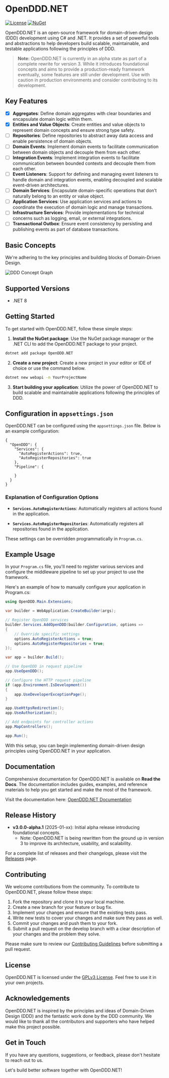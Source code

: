# OpenDDD.NET

[![License](https://img.shields.io/badge/License-GPLv3-blue.svg)](https://www.gnu.org/licenses/gpl-3.0.html)
[![NuGet](https://img.shields.io/nuget/v/OpenDDD.NET.svg)](https://www.nuget.org/packages/OpenDDD.NET/)

OpenDDD.NET is an open-source framework for domain-driven design (DDD) development using C# and .NET. It provides a set of powerful tools and abstractions to help developers build scalable, maintainable, and testable applications following the principles of DDD.

> **Note:** OpenDDD.NET is currently in an alpha state as part of a complete rewrite for version 3. While it introduces foundational concepts and aims to provide a production-ready framework eventually, some features are still under development. Use with caution in production environments and consider contributing to its development.

## Key Features

- [x] **Aggregates**: Define domain aggregates with clear boundaries and encapsulate domain logic within them.
- [x] **Entities and Value Objects**: Create entities and value objects to represent domain concepts and ensure strong type safety.
- [ ] **Repositories**: Define repositories to abstract away data access and enable persistence of domain objects.
- [ ] **Domain Events**: Implement domain events to facilitate communication between domain objects and decouple them from each other.
- [ ] **Integration Events**: Implement integration events to facilitate communication between bounded contexts and decouple them from each other.
- [ ] **Event Listeners**: Support for defining and managing event listeners to handle domain and integration events, enabling decoupled and scalable event-driven architectures.
- [ ] **Domain Services**: Encapsulate domain-specific operations that don’t naturally belong to an entity or value object.
- [ ] **Application Services**: Use application services and actions to coordinate the execution of domain logic and manage transactions.
- [ ] **Infrastructure Services**: Provide implementations for technical concerns such as logging, email, or external integrations.
- [ ] **Transactional Outbox**: Ensure event consistency by persisting and publishing events as part of database transactions.

## Basic Concepts

We're adhering to the key principles and building blocks of Domain-Driven Design.

![DDD Concept Graph](https://github.com/runemalm/OpenDDD.NET/blob/develop/ddd-graph.png)

## Supported Versions

- .NET 8

## Getting Started

To get started with OpenDDD.NET, follow these simple steps:

1. **Install the NuGet package**: Use the NuGet package manager or the .NET CLI to add the OpenDDD.NET package to your project.

```bash
dotnet add package OpenDDD.NET
```

2. **Create a new project**: Create a new project in your editor or IDE of choice or use the command below.

```bash
dotnet new webapi -n YourProjectName
```

3. **Start building your application**: Utilize the power of OpenDDD.NET to build scalable and maintainable applications following the principles of DDD.

## Configuration in `appsettings.json`

OpenDDD.NET can be configured using the `appsettings.json` file. Below is an example configuration:

```
{
  "OpenDDD": {
    "Services": {
      "AutoRegisterActions": true,
      "AutoRegisterRepositories": true
    },
    "Pipeline": {
      
    }
  }
}
```

### Explanation of Configuration Options

-   **`Services.AutoRegisterActions`**: Automatically registers all actions found in the application.
    
-   **`Services.AutoRegisterRepositories`**: Automatically registers all repositories found in the application.
    

These settings can be overridden programmatically in `Program.cs`.

## Example Usage

In your `Program.cs` file, you'll need to register various services and configure the middleware pipeline to set up your project to use the framework.

Here's an example of how to manually configure your application in Program.cs:

```csharp
using OpenDDD.Main.Extensions;

var builder = WebApplication.CreateBuilder(args);

// Register OpenDDD services
builder.Services.AddOpenDDD(builder.Configuration, options =>
{
    // Override specific settings
    options.AutoRegisterActions = true;
    options.AutoRegisterRepositories = true;
});

var app = builder.Build();

// Use OpenDDD in request pipeline
app.UseOpenDDD();

// Configure the HTTP request pipeline
if (app.Environment.IsDevelopment())
{
    app.UseDeveloperExceptionPage();
}

app.UseHttpsRedirection();
app.UseAuthorization();

// Add endpoints for controller actions
app.MapControllers();

app.Run();
```

With this setup, you can begin implementing domain-driven design principles using OpenDDD.NET in your application.

## Documentation

Comprehensive documentation for OpenDDD.NET is available on **Read the Docs**. The documentation includes guides, examples, and reference materials to help you get started and make the most of the framework.

Visit the documentation here: [OpenDDD.NET Documentation](https://opendddnet.readthedocs.io/)

## Release History

- **v3.0.0-alpha.1** (2025-01-xx): Initial alpha release introducing foundational concepts.
    - Note: OpenDDD.NET is being rewritten from the ground up in version 3 to improve its architecture, usability, and scalability.

For a complete list of releases and their changelogs, please visit the [Releases](https://github.com/runemalm/OpenDDD.NET/releases) page.

## Contributing

We welcome contributions from the community. To contribute to OpenDDD.NET, please follow these steps:

1. Fork the repository and clone it to your local machine.
2. Create a new branch for your feature or bug fix.
3. Implement your changes and ensure that the existing tests pass.
4. Write new tests to cover your changes and make sure they pass as well.
5. Commit your changes and push them to your fork.
6. Submit a pull request on the develop branch with a clear description of your changes and the problem they solve.

Please make sure to review our [Contributing Guidelines](https://github.com/runemalm/OpenDDD.NET/blob/master/CONTRIBUTING.md) before submitting a pull request.

## License

OpenDDD.NET is licensed under the [GPLv3 License](https://www.gnu.org/licenses/gpl-3.0.html). Feel free to use it in your own projects.

## Acknowledgements

OpenDDD.NET is inspired by the principles and ideas of Domain-Driven Design (DDD) and the fantastic work done by the DDD community. We would like to thank all the contributors and supporters who have helped make this project possible.

## Get in Touch

If you have any questions, suggestions, or feedback, please don't hesitate to reach out to us.

Let's build better software together with OpenDDD.NET!
